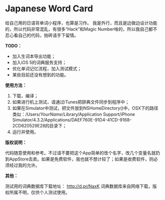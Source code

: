 Japanese Word Card
==================


给自己用的日语背单词小程序，也算是习作。
我是外行，而且是边做边设计功能的，所以代码非常混乱，有很多“Hack”和Magic Number啥的，所以我自己都不忍心看自己的代码，拍砖请手下留情。


**TODO：**

- 加入生词本导出功能；
- 加入iOS 5的词典服务支持；
- 优化单词记忆流程，加入测试模式；
- 某些目前还没有想到的功能。


**使用方法：**

1. 下载，编译；
2. 如果进行机上测试，请通过iTunes把辞典文件同步到程序中；
3. 如果在Simulator中测试，把文件放到NSHomeDirectory()中，OSX下的路径类似：/Users/*YourName*/Library/Application Support/iPhone Simulator/4.3.2/Applications/DAEF760E-91D4-41CD-9168-2CD620529E28的目录下；
4. 运行并使用。


**版权说明：**

代码随意使用和参考。不过请不要把这个App简单的改个名字，改几个变量名就扔到AppStore去卖。如果是免费软件，我也就不想计较了；如果是收费软件，则必须经过我的允许。


**其他：**

测试用的词典数据库下载地址： http://d.pr/NaxK 词典数据库来自网络下载，版权所属不明，仅供个人测试使用。



